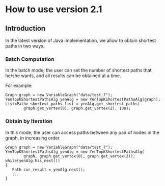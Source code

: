 # How to use version 2.1 #

## Introduction ##

In the latest version of Java implementation, we allow to obtain shortest paths in two ways.


### Batch Computation ###

In the batch mode, the user can set the number of shortest paths that he/she wants, and all results can be obtained at a time.

For example:
```
Graph graph = new VariableGraph("data/test_7");
YenTopKShortestPathsAlg yenAlg = new YenTopKShortestPathsAlg(graph);
List<Path> shortest_paths_list = yenAlg.get_shortest_paths(
		graph.get_vertex(0), graph.get_vertex(2), 100);
```
### Obtain by Iteration ###

In this mode, the user can access paths between any pair of nodes in the graph, in increasing order.

```
Graph graph = new VariableGraph("data/test_7");
YenTopKShortestPathsAlg yenAlg = new YenTopKShortestPathsAlg(
		graph, graph.get_vertex(0), graph.get_vertex(2));
while(yenAlg.has_next())
{
   Path cur_result = yenAlg.next();
   ...
}
```